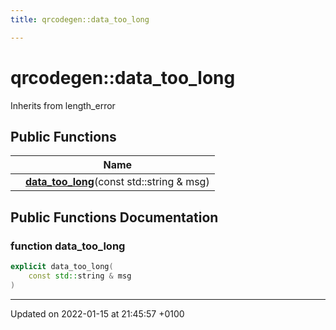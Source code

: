 ```yaml
---
title: qrcodegen::data_too_long

---
```


# qrcodegen::data_too_long





Inherits from length_error

## Public Functions

|                | Name           |
| -------------- | -------------- |
| | **[data_too_long](/Classes/classqrcodegen_1_1data__too__long.md#function-data-too-long)**(const std::string & msg) |

## Public Functions Documentation

### function data_too_long

```cpp
explicit data_too_long(
    const std::string & msg
)
```


-------------------------------

Updated on 2022-01-15 at 21:45:57 +0100